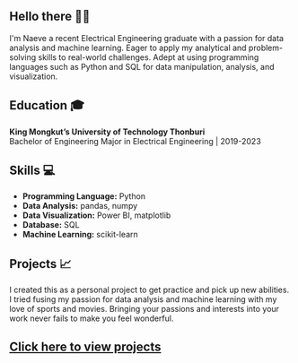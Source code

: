 ## Hello there 👋🧔

I'm Naeve a recent Electrical Engineering graduate with a passion for data analysis and machine learning. Eager to apply my analytical and problem-solving skills to real-world challenges. Adept at using programming languages such as Python and SQL for data manipulation, analysis, and visualization.

## Education 🎓
**King Mongkut’s University of Technology Thonburi**  
Bachelor of Engineering Major in Electrical Engineering | 2019-2023


## Skills 💻
- **Programming Language:** Python
- **Data Analysis:** pandas, numpy
- **Data Visualization:** Power BI, matplotlib
- **Database:** SQL
- **Machine Learning:** scikit-learn

## Projects 📈
I created this as a personal project to get practice and pick up new abilities. I tried fusing my passion for data analysis and machine learning with my love of sports and movies. Bringing your passions and interests into your work never fails to make you feel wonderful.  

## [Click here to view projects](https://github.com/NaeveBoontham/project)

<!--
**NaeveBoontham/NaeveBoontham** is a ✨ _special_ ✨ repository because its `README.md` (this file) appears on your GitHub profile.

Here are some ideas to get you started:

- 🔭 I’m currently working on ...
- 🌱 I’m currently learning ...
- 👯 I’m looking to collaborate on ...
- 🤔 I’m looking for help with ...
- 💬 Ask me about ...
- 📫 How to reach me: ...
- 😄 Pronouns: ...
- ⚡ Fun fact: ...
-->

